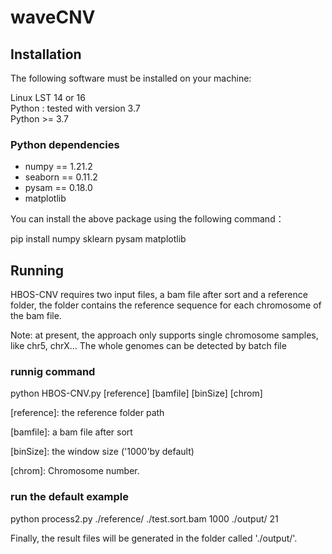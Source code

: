 # waveCNV

## Installation
The following software must be installed on your machine:

Linux LST 14 or 16 <br/>
Python : tested with version 3.7<br/>
Python >= 3.7<br/>

### Python dependencies
* numpy == 1.21.2
* seaborn == 0.11.2
* pysam == 0.18.0
* matplotlib

You can install the above package using the following command：

pip install numpy sklearn  pysam matplotlib


## Running
HBOS-CNV requires two input files, a bam file after sort and a reference folder,
the folder contains the reference sequence for each chromosome of the bam file.

Note: at present, the approach only supports single chromosome samples, like chr5, chrX...
The whole genomes can be detected by batch file
### runnig command
python HBOS-CNV.py [reference] [bamfile] [binSize] [chrom]

[reference]: the reference folder path

[bamfile]: a bam file after sort

[binSize]: the window size ('1000'by default)

[chrom]: Chromosome number.

### run the default example
python process2.py ./reference/ ./test.sort.bam 1000 ./output/ 21

Finally, the result files will be generated in the folder called './output/'.


